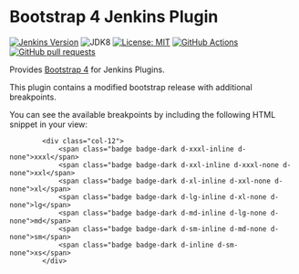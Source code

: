 # Bootstrap 4 Jenkins Plugin

[![Jenkins Version](https://img.shields.io/badge/Jenkins-2.138.4-green.svg?label=min.%20Jenkins)](https://jenkins.io/download/)
![JDK8](https://img.shields.io/badge/jdk-8-yellow.svg?label=min.%20JDK)
[![License: MIT](https://img.shields.io/badge/license-MIT-yellow.svg)](https://opensource.org/licenses/MIT)
[![GitHub Actions](https://github.com/uhafner/bootstrap4-api-plugin/workflows/GitHub%20Actions/badge.svg)](https://github.com/uhafner/bootstrap4-api-plugin/actions)
[![GitHub pull requests](https://img.shields.io/github/issues-pr/uhafner/bootstrap4-api-plugin.svg)](https://github.com/uhafner/bootstrap4-api-plugin/pulls)

Provides [Bootstrap 4](https://getbootstrap.com/) for Jenkins Plugins.

This plugin contains a modified bootstrap release with additional breakpoints. 

You can see the available breakpoints by including the following HTML snippet in your view: 

```
        <div class="col-12">
            <span class="badge badge-dark d-xxxl-inline d-none">xxxl</span>
            <span class="badge badge-dark d-xxl-inline d-xxxl-none d-none">xxl</span>
            <span class="badge badge-dark d-xl-inline d-xxl-none d-none">xl</span>
            <span class="badge badge-dark d-lg-inline d-xl-none d-none">lg</span>
            <span class="badge badge-dark d-md-inline d-lg-none d-none">md</span>
            <span class="badge badge-dark d-sm-inline d-md-none d-none">sm</span>
            <span class="badge badge-dark d-inline d-sm-none">xs</span>
        </div>
```
